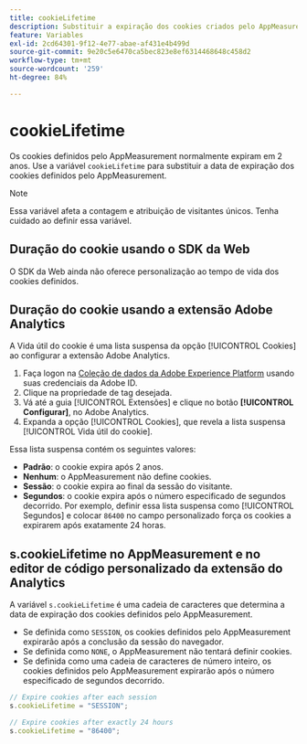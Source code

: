 ```yaml
---
title: cookieLifetime
description: Substituir a expiração dos cookies criados pelo AppMeasurement.
feature: Variables
exl-id: 2cd64301-9f12-4e77-abae-af431e4b499d
source-git-commit: 9e20c5e6470ca5bec823e8ef6314468648c458d2
workflow-type: tm+mt
source-wordcount: '259'
ht-degree: 84%

---
```


# cookieLifetime

Os cookies definidos pelo AppMeasurement normalmente expiram em 2 anos. Use a variável `cookieLifetime` para substituir a data de expiração dos cookies definidos pelo AppMeasurement.

>[!NOTE]
>
>Essa variável afeta a contagem e atribuição de visitantes únicos. Tenha cuidado ao definir essa variável.

## Duração do cookie usando o SDK da Web

O SDK da Web ainda não oferece personalização ao tempo de vida dos cookies definidos.

## Duração do cookie usando a extensão Adobe Analytics

A Vida útil do cookie é uma lista suspensa da opção [!UICONTROL Cookies] ao configurar a extensão Adobe Analytics.

1. Faça logon na [Coleção de dados da Adobe Experience Platform](https://experience.adobe.com/data-collection) usando suas credenciais da Adobe ID.
1. Clique na propriedade de tag desejada.
1. Vá até a guia [!UICONTROL Extensões] e clique no botão **[!UICONTROL Configurar]**, no Adobe Analytics.
1. Expanda a opção [!UICONTROL Cookies], que revela a lista suspensa [!UICONTROL Vida útil do cookie].

Essa lista suspensa contém os seguintes valores:

* **Padrão**: o cookie expira após 2 anos.
* **Nenhum**: o AppMeasurement não define cookies.
* **Sessão**: o cookie expira ao final da sessão do visitante.
* **Segundos**: o cookie expira após o número especificado de segundos decorrido. Por exemplo, definir essa lista suspensa como [!UICONTROL Segundos] e colocar `86400` no campo personalizado força os cookies a expirarem após exatamente 24 horas.

## s.cookieLifetime no AppMeasurement e no editor de código personalizado da extensão do Analytics

A variável `s.cookieLifetime` é uma cadeia de caracteres que determina a data de expiração dos cookies definidos pelo AppMeasurement.

* Se definida como `SESSION`, os cookies definidos pelo AppMeasurement expirarão após a conclusão da sessão do navegador.
* Se definida como `NONE`, o AppMeasurement não tentará definir cookies.
* Se definida como uma cadeia de caracteres de número inteiro, os cookies definidos pelo AppMeasurement expirarão após o número especificado de segundos decorrido.

```js
// Expire cookies after each session
s.cookieLifetime = "SESSION";

// Expire cookies after exactly 24 hours
s.cookieLifetime = "86400";
```

